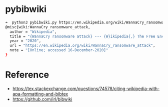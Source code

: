 # pybibwiki

```sh
➜  python3 pybibwiki.py https://en.wikipedia.org/wiki/WannaCry_ransomware_attack
@misc{wiki:WannaCry_ransomware_attack,
  author = "Wikipedia",
  title = "{WannaCry ransomware attack} --- {W}ikipedia{,} The Free Encyclopedia",
  year = "2020",
  url = "https://en.wikipedia.org/wiki/WannaCry_ransomware_attack",
  note = "[Online; accessed 16-December-2020]"
}
```

# Reference
- https://tex.stackexchange.com/questions/74578/citing-wikipedia-with-apa-formatting-and-bibtex
- https://github.com/irl/bibwiki
